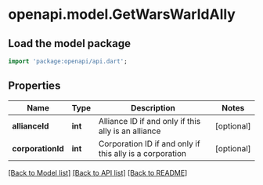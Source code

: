 # openapi.model.GetWarsWarIdAlly

## Load the model package
```dart
import 'package:openapi/api.dart';
```

## Properties
Name | Type | Description | Notes
------------ | ------------- | ------------- | -------------
**allianceId** | **int** | Alliance ID if and only if this ally is an alliance | [optional] 
**corporationId** | **int** | Corporation ID if and only if this ally is a corporation | [optional] 

[[Back to Model list]](../README.md#documentation-for-models) [[Back to API list]](../README.md#documentation-for-api-endpoints) [[Back to README]](../README.md)



